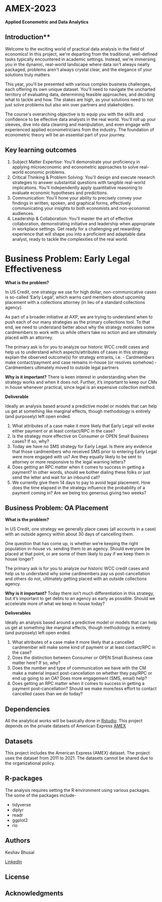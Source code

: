 # AMEX-2023

**Applied Econometric and Data Analytics**

## Introduction**

Welcome to the exciting world of practical data analysis in the field of economics! In this project, we're departing from the traditional, well-defined tasks typically encountered in academic settings. Instead, we're immersing you in the dynamic, real-world landscape where data isn't always neatly packaged, problems aren't always crystal clear, and the elegance of your solutions truly matters.

This year, you'll be presented with various complex business challenges, each offering its own unique dataset. You'll need to navigate the uncharted territory of evaluating data, determining feasible approaches, and deciding what to tackle and how. The stakes are high, as your solutions need to not just solve problems but also win over partners and stakeholders.

The course's overarching objective is to equip you with the skills and confidence to be effective data analysts in the real world. You'll roll up your sleeves, dive into data cleaning and manipulation, and even engage with experienced applied econometricians from the industry. The foundation of econometric theory will be an essential part of your journey.

## Key learning outcomes

1. Subject Matter Expertise: You'll demonstrate your proficiency in applying microeconomic and econometric approaches to solve real-world economic problems.
2. Critical Thinking & Problem Solving: You'll design and execute research strategies to answer substantial questions with tangible real-world implications. You'll independently apply quantitative reasoning to evaluate economic hypotheses and predictions.
3. Communication: You'll hone your ability to precisely convey your findings in written, spoken, and graphical forms, effectively communicating your insights to both economists and non-economist audiences.
4. Leadership & Collaboration: You'll master the art of effective collaboration, demonstrating initiative and leadership when appropriate in workplace settings.
Get ready for a challenging yet rewarding experience that will shape you into a proficient and adaptable data analyst, ready to tackle the complexities of the real world.

# Business Problem: Early Legal Effectiveness

**What is the problem?** 

In US Credit, one strategy we use for high dollar, non-communicative cases is so-called ‘Early Legal’, which warns card members about upcoming placement with a collections attorney (in lieu of a standard collections agency).

As part of a broader initiative at AXP, we are trying to understand when to push each of our many strategies as the primary collections tool. To that end, we need to understand better about why the strategy motivates some cardmembers to work with us while others take no action and are ultimately placed with an attorney.

The primary ask is for you to analyze our historic WCC credit cases and help us to understand which aspects/attributes of cases in this strategy explain the observed outcome(s) for strategy entrants, i.e.
        - Cardmembers make contact/payment and case remains in-house (or resolves somehow)
        - Cardmembers ultimately moved to outside legal partners

**Why is it important?**
There is keen interest in understanding when the strategy works and when it does not. Further, it’s important to keep our CMs in house whenever practical, since legal is an expensive collection method.

**Deliverable** 

Ideally an analysis based around a predictive model or models that can help us get at something like marginal effects, though methodology is entirely (and purposely) left open ended.  

1. What attributes of a case make it more likely that Early Legal will evoke either payment or at least contact/RPC in the case? 
2. Is the strategy more effective on Consumer or OPEN Small Business cases? If so, why? 
3. Today we have no SMS strategy for Early Legal. Is there any evidence that those cardmembers who received SMS prior to entering Early Legal were more engaged with us? Are they equally likely to be sent to attorney or more responsive to the legal warning letters? 
4. Does getting an RPC matter when it comes to success in getting a payment? In other words, should we bother dialing these folks or just send the letter and wait for an inbound call? 
5. We currently give them 14 days to pay to avoid legal placement. How does the time elapsed in the strategy influence the probability of a payment coming in? Are we being too generous giving two weeks?

## Business Problem: OA Placement

**What is the problem?** 

In US Credit, one strategy we generally place cases (all accounts in a case) with an outside agency within about 30 days of cancelling them. 

One question that has come up, is whether we’re keeping the right population in-house vs. sending them to an agency. Should everyone be placed at that point, or are some of them likely to pay if we keep them in house longer? 

The primary ask is for you to analyze our historic WCC credit cases and help us to understand why some cardmembers pay us post-cancellation and others do not, ultimately getting placed with an outside collections agency. 

**Why is it important?**
Today there isn’t much differentiation in this strategy, but it’s important to get debts to an agency as early as possible. Should we accelerate more of what we keep in house today?

**Deliverables**

Ideally an analysis based around a predictive model or models that can help us get at something like marginal effects, though methodology is entirely (and purposely) left open ended.  

1. What attributes of a case make it more likely that a cancelled cardmember will make some kind of payment or at least contact/RPC in the case? 
2. Does the distinction between Consumer or OPEN Small Business case matter here? If so, why? 
3. Does the number and type of communication we have with the CM make a material impact post-cancellation on whether they pay/RPC or end up going to an OA? Does more engagement (SMS, email) help? 
4. Does getting an RPC matter when it comes to success in getting a payment post-cancellation? Should we make more/less effort to contact cancelled cases than we do today?

## Dependencies 
All the analytical works will be basically done in [Rstudio](https://www.r-project.org/). 
This project depends on the private datasets of American Express [AMEX]([https://www.cdc.gov/](https://www.americanexpress.com/en-us/careers/?intlink=us-amex-career-en-us-navigation-logo))

## Datasets
This project includes the American Express (AMEX) dataset. The project uses the dataset from 2011 to 2021. The datasets cannot be shared due to the organizational policy.

## R-packages
The analysis requires setting the R environment using various packages. The some of the packages include-
* tidyverse
* diplyr
* readr
* ggplot2
* rio



## Authors

Keshav Bhusal

[LinkedIn](www.linkedin.com/in/keshav-bhusal-37a3a3145/)


## License


## Acknowledgments
